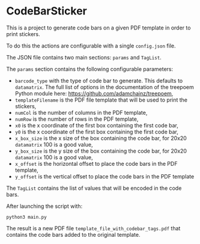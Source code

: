 # CodeBarSticker

This is a project to generate code bars on a given PDF template in order to print stickers.

To do this the actions are configurable with a single `config.json` file.

The JSON file contains two main sections: `params` and `TagList`.

The `params` section contains the following configurable parameters:

- `barcode_type` with the type of code bar to generate. This defaults to `datamatrix`. The full list of options in the documentation of the treepoem Python module here: https://github.com/adamchainz/treepoem,
- `templateFilename` is the PDF file template that will be used to print the stickers,
- `numCol` is the number of columns in the PDF template,
- `numRow` is the number of rows in the PDF template,
- `x0` is the x coordinate of the first box containing the first code bar,
- `y0` is the x coordinate of the first box containing the first code bar,
- `x_box_size` is the x size of the box containing the code bar, for 20x20 `datamatrix` 100 is a good value,
- `y_box_size` is the y size of the box containing the code bar, for 20x20 `datamatrix` 100 is a good value,
- `x_offset` is the horizontal offset to place the code bars in the PDF template,
- `y_offset` is the vertical offset to place the code bars in the PDF template

The `TagList` contains the list of values that will be encoded in the code bars.

After launching the script with:
```
python3 main.py
```

The result is a new PDF file `template_file_with_codebar_tags.pdf` that contains the code bars added to the original template.
